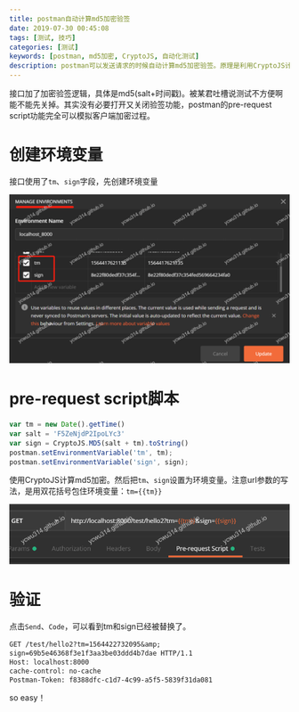 ```yaml
---
title: postman自动计算md5加密验签
date: 2019-07-30 00:45:08
tags: [测试, 技巧]
categories: [测试]
keywords: [postman, md5加密, CryptoJS, 自动化测试]
description: postman可以发送请求的时候自动计算md5加密验签。原理是利用CryptoJS计算md5，验签字段需要设置为postman的环境变量。
---
```


接口加了加密验签逻辑，具体是md5(salt+时间戳)。被某君吐槽说测试不方便啊能不能先关掉。其实没有必要打开又关闭验签功能，postman的pre-request script功能完全可以模拟客户端加密过程。
<!-- more -->
# 创建环境变量

接口使用了`tm`、`sign`字段，先创建环境变量


![manage_env.png](manage_env.png)



# pre-request script脚本

```javascript
var tm = new Date().getTime()
var salt = 'F5ZeNjdP2IpoLYc3'
var sign = CryptoJS.MD5(salt + tm).toString()
postman.setEnvironmentVariable('tm', tm);
postman.setEnvironmentVariable('sign', sign);
```
使用CryptoJS计算md5加密。然后把`tm`、`sign`设置为环境变量。注意url参数的写法，是用双花括号包住环境变量：`tm={{tm}}`



![pre_request_script.png](pre_request_script.png)



# 验证

点击`Send`、`Code`，可以看到tm和sign已经被替换了。
```
GET /test/hello2?tm=1564422732095&amp; sign=69b5e46368f3e1f3aa3be03ddd4b7dae HTTP/1.1
Host: localhost:8000
cache-control: no-cache
Postman-Token: f8388dfc-c1d7-4c99-a5f5-5839f31da081
```

so easy！
